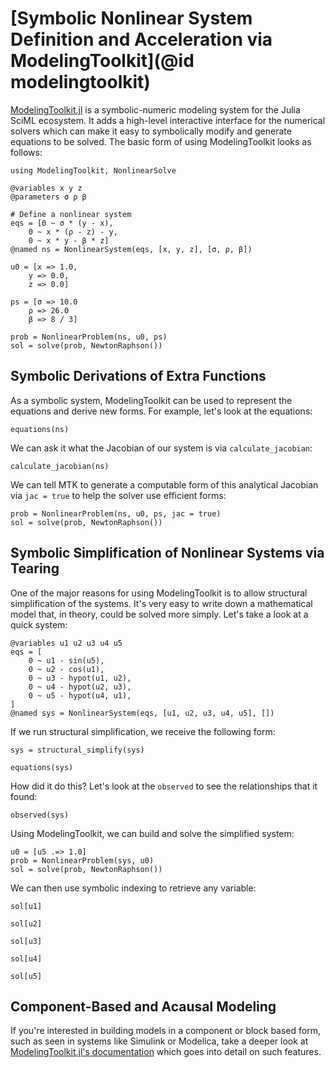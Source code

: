 # [Symbolic Nonlinear System Definition and Acceleration via ModelingToolkit](@id modelingtoolkit)

[ModelingToolkit.jl](https://docs.sciml.ai/ModelingToolkit/dev/) is a symbolic-numeric modeling system
for the Julia SciML ecosystem. It adds a high-level interactive interface for the numerical solvers
which can make it easy to symbolically modify and generate equations to be solved. The basic form of
using ModelingToolkit looks as follows:

```@example mtk
using ModelingToolkit, NonlinearSolve

@variables x y z
@parameters σ ρ β

# Define a nonlinear system
eqs = [0 ~ σ * (y - x),
    0 ~ x * (ρ - z) - y,
    0 ~ x * y - β * z]
@named ns = NonlinearSystem(eqs, [x, y, z], [σ, ρ, β])

u0 = [x => 1.0,
    y => 0.0,
    z => 0.0]

ps = [σ => 10.0
    ρ => 26.0
    β => 8 / 3]

prob = NonlinearProblem(ns, u0, ps)
sol = solve(prob, NewtonRaphson())
```

## Symbolic Derivations of Extra Functions

As a symbolic system, ModelingToolkit can be used to represent the equations and derive new forms. For example,
let's look at the equations:

```@example mtk
equations(ns)
```

We can ask it what the Jacobian of our system is via `calculate_jacobian`:

```@example mtk
calculate_jacobian(ns)
```

We can tell MTK to generate a computable form of this analytical Jacobian via `jac = true` to help the solver
use efficient forms:

```@example mtk
prob = NonlinearProblem(ns, u0, ps, jac = true)
sol = solve(prob, NewtonRaphson())
```

## Symbolic Simplification of Nonlinear Systems via Tearing

One of the major reasons for using ModelingToolkit is to allow structural simplification of the systems. It's very
easy to write down a mathematical model that, in theory, could be solved more simply. Let's take a look at a quick
system:

```@example mtk
@variables u1 u2 u3 u4 u5
eqs = [
    0 ~ u1 - sin(u5),
    0 ~ u2 - cos(u1),
    0 ~ u3 - hypot(u1, u2),
    0 ~ u4 - hypot(u2, u3),
    0 ~ u5 - hypot(u4, u1),
]
@named sys = NonlinearSystem(eqs, [u1, u2, u3, u4, u5], [])
```

If we run structural simplification, we receive the following form:

```@example mtk
sys = structural_simplify(sys)
```

```@example mtk
equations(sys)
```

How did it do this? Let's look at the `observed` to see the relationships that it found:

```@example
observed(sys)
```

Using ModelingToolkit, we can build and solve the simplified system:

```@example mtk
u0 = [u5 .=> 1.0]
prob = NonlinearProblem(sys, u0)
sol = solve(prob, NewtonRaphson())
```

We can then use symbolic indexing to retrieve any variable:

```@example mtk
sol[u1]
```

```@example mtk
sol[u2]
```

```@example mtk
sol[u3]
```

```@example mtk
sol[u4]
```

```@example mtk
sol[u5]
```

## Component-Based and Acausal Modeling

If you're interested in building models in a component or block based form, such as seen in systems like Simulink or Modelica,
take a deeper look at [ModelingToolkit.jl's documentation](https://docs.sciml.ai/ModelingToolkit/stable/) which goes into
detail on such features.
